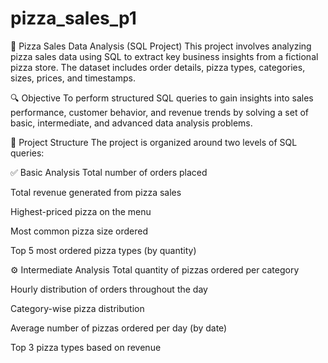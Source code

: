 # pizza_sales_p1

🍕 Pizza Sales Data Analysis (SQL Project)
This project involves analyzing pizza sales data using SQL to extract key business insights from a fictional pizza store. The dataset includes order details, pizza types, categories, sizes, prices, and timestamps.

🔍 Objective
To perform structured SQL queries to gain insights into sales performance, customer behavior, and revenue trends by solving a set of basic, intermediate, and advanced data analysis problems.

📁 Project Structure
The project is organized around two levels of SQL queries:

✅ Basic Analysis
Total number of orders placed

Total revenue generated from pizza sales

Highest-priced pizza on the menu

Most common pizza size ordered

Top 5 most ordered pizza types (by quantity)

⚙️ Intermediate Analysis
Total quantity of pizzas ordered per category

Hourly distribution of orders throughout the day

Category-wise pizza distribution

Average number of pizzas ordered per day (by date)

Top 3 pizza types based on revenue
